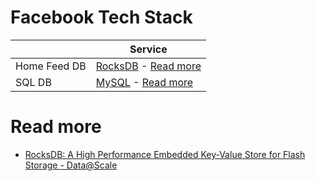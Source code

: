 # Facebook Tech Stack

|              | Service                                                                                                                                                                                                                   |
|--------------|---------------------------------------------------------------------------------------------------------------------------------------------------------------------------------------------------------------------------|
| Home Feed DB | [RocksDB](../3_Databases/14_EmbededKeyValue-Databases/RocksDB.md) - [Read more](https://engineering.linkedin.com/blog/2016/03/followfeed--linkedin-s-feed-made-faster-and-smarter) |
| SQL DB       | [MySQL]() - [Read more](https://www.quora.com/Does-Facebook-use-Apache-Cassandra)                                                                                                                                                                                                 |

# Read more
- [RocksDB: A High Performance Embedded Key-Value Store for Flash Storage - Data@Scale](https://www.youtube.com/watch?v=V_C-T5S-w8g)
